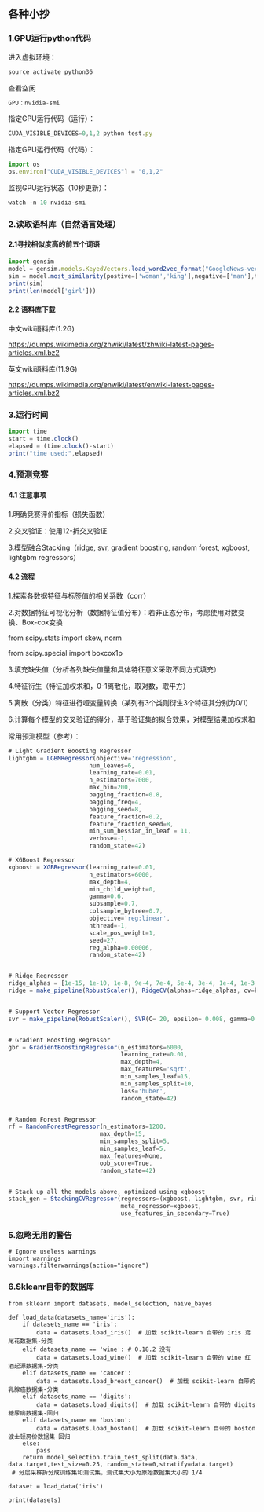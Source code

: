 ## 各种小抄

### 1.GPU运行python代码

进入虚拟环境：

```javascript
source activate python36
```

查看空闲

```javascript
GPU：nvidia-smi
```

指定GPU运行代码（运行）：

```javascript
CUDA_VISIBLE_DEVICES=0,1,2 python test.py
```

指定GPU运行代码（代码）：

```javascript
import os
os.environ["CUDA_VISIBLE_DEVICES"] = "0,1,2"
```

监视GPU运行状态（10秒更新）：

```javascript
watch -n 10 nvidia-smi
```

### 2.读取语料库（自然语言处理）

#### 2.1寻找相似度高的前五个词语

```javascript
import gensim
model = gensim.models.KeyedVectors.load_word2vec_format("GoogleNews-vectors-negative300.bin")
sim = model.most_similarity(postive=['woman','king'],negative=['man'],topn=5)
print(sim)
print(len(model['girl']))
```

#### 2.2 语料库下载

中文wiki语料库(1.2G)

<https://dumps.wikimedia.org/zhwiki/latest/zhwiki-latest-pages-articles.xml.bz2>

英文wiki语料库(11.9G)

https://dumps.wikimedia.org/enwiki/latest/enwiki-latest-pages-articles.xml.bz2

### 3.运行时间

```javascript
import time
start = time.clock()
elapsed = (time.clock()-start)
print("time used:",elapsed)
```

### 4.预测竞赛

#### 4.1 注意事项

1.明确竞赛评价指标（损失函数）

2.交叉验证：使用12-折交叉验证

3.模型融合Stacking（ridge, svr, gradient boosting, random forest, xgboost, lightgbm regressors）

#### 4.2 流程

1.探索各数据特征与标签值的相关系数（corr）

2.对数据特征可视化分析（数据特征值分布）：若非正态分布，考虑使用对数变换、Box-cox变换

from scipy.stats import skew, norm

from scipy.special import boxcox1p

3.填充缺失值（分析各列缺失值量和具体特征意义采取不同方式填充）

4.特征衍生（特征加权求和，0-1离散化，取对数，取平方）

5.离散（分类）特征进行哑变量转换（某列有3个类则衍生3个特征其分别为0/1）

6.计算每个模型的交叉验证的得分，基于验证集的拟合效果，对模型结果加权求和



常用预测模型（参考）：

```javascript
# Light Gradient Boosting Regressor
lightgbm = LGBMRegressor(objective='regression',
                       num_leaves=6,
                       learning_rate=0.01,
                       n_estimators=7000,
                       max_bin=200,
                       bagging_fraction=0.8,
                       bagging_freq=4,
                       bagging_seed=8,
                       feature_fraction=0.2,
                       feature_fraction_seed=8,
                       min_sum_hessian_in_leaf = 11,
                       verbose=-1,
                       random_state=42)

# XGBoost Regressor
xgboost = XGBRegressor(learning_rate=0.01,
                       n_estimators=6000,
                       max_depth=4,
                       min_child_weight=0,
                       gamma=0.6,
                       subsample=0.7,
                       colsample_bytree=0.7,
                       objective='reg:linear',
                       nthread=-1,
                       scale_pos_weight=1,
                       seed=27,
                       reg_alpha=0.00006,
                       random_state=42)


# Ridge Regressor
ridge_alphas = [1e-15, 1e-10, 1e-8, 9e-4, 7e-4, 5e-4, 3e-4, 1e-4, 1e-3, 5e-2, 1e-2, 0.1, 0.3, 1, 3, 5, 10, 15, 18, 20, 30, 50, 75, 100]
ridge = make_pipeline(RobustScaler(), RidgeCV(alphas=ridge_alphas, cv=kf))


# Support Vector Regressor
svr = make_pipeline(RobustScaler(), SVR(C= 20, epsilon= 0.008, gamma=0.0003))


# Gradient Boosting Regressor
gbr = GradientBoostingRegressor(n_estimators=6000,
                                learning_rate=0.01,
                                max_depth=4,
                                max_features='sqrt',
                                min_samples_leaf=15,
                                min_samples_split=10,
                                loss='huber',
                                random_state=42)


# Random Forest Regressor
rf = RandomForestRegressor(n_estimators=1200,
                          max_depth=15,
                          min_samples_split=5,
                          min_samples_leaf=5,
                          max_features=None,
                          oob_score=True,
                          random_state=42)


# Stack up all the models above, optimized using xgboost
stack_gen = StackingCVRegressor(regressors=(xgboost, lightgbm, svr, ridge, gbr, rf),
                                meta_regressor=xgboost,
                                use_features_in_secondary=True)
```

### 5.忽略无用的警告

```
# Ignore useless warnings
import warnings
warnings.filterwarnings(action="ignore")
```

### 6.Skleanr自带的数据库
```
from sklearn import datasets, model_selection, naive_bayes

def load_data(datasets_name='iris'):
    if datasets_name == 'iris':
        data = datasets.load_iris()  # 加载 scikit-learn 自带的 iris 鸢尾花数据集-分类
    elif datasets_name == 'wine': # 0.18.2 没有
        data = datasets.load_wine()  # 加载 scikit-learn 自带的 wine 红酒起源数据集-分类
    elif datasets_name == 'cancer':
        data = datasets.load_breast_cancer()  # 加载 scikit-learn 自带的 乳腺癌数据集-分类
    elif datasets_name == 'digits':
        data = datasets.load_digits()  # 加载 scikit-learn 自带的 digits 糖尿病数据集-回归
    elif datasets_name == 'boston':
        data = datasets.load_boston()  # 加载 scikit-learn 自带的 boston 波士顿房价数据集-回归
    else:
        pass
    return model_selection.train_test_split(data.data, data.target,test_size=0.25, random_state=0,stratify=data.target)
 # 分层采样拆分成训练集和测试集，测试集大小为原始数据集大小的 1/4

dataset = load_data('iris')

print(datasets)
```
